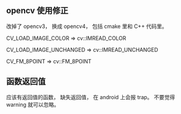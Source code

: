 ## opencv 使用修正

改掉了 opencv3， 换成 opencv4， 包括 cmake 里和 C++ 代码里。

CV_LOAD_IMAGE_COLOR => cv::IMREAD_COLOR

CV_LOAD_IMAGE_UNCHANGED =>  cv::IMREAD_UNCHANGED

CV_FM_8POINT => cv::FM_8POINT

## 函数返回值

应该有返回值的函数， 缺失返回值， 在 android 上会报 trap。 不要觉得 warning 就可以忽略。